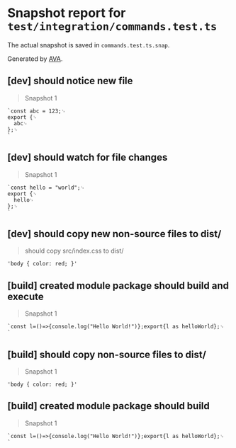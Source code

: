 # Snapshot report for `test/integration/commands.test.ts`

The actual snapshot is saved in `commands.test.ts.snap`.

Generated by [AVA](https://avajs.dev).

## [dev] should notice new file

> Snapshot 1

    `const abc = 123;␊
    export {␊
      abc␊
    };␊
    `

## [dev] should watch for file changes

> Snapshot 1

    `const hello = "world";␊
    export {␊
      hello␊
    };␊
    `

## [dev] should copy new non-source files to dist/

> should copy src/index.css to dist/

    'body { color: red; }'

## [build] created module package should build and execute

> Snapshot 1

    `const l=()=>{console.log("Hello World!")};export{l as helloWorld};␊
    `

## [build] should copy non-source files to dist/

> Snapshot 1

    'body { color: red; }'

## [build] created module package should build

> Snapshot 1

    `const l=()=>{console.log("Hello World!")};export{l as helloWorld};␊
    `
